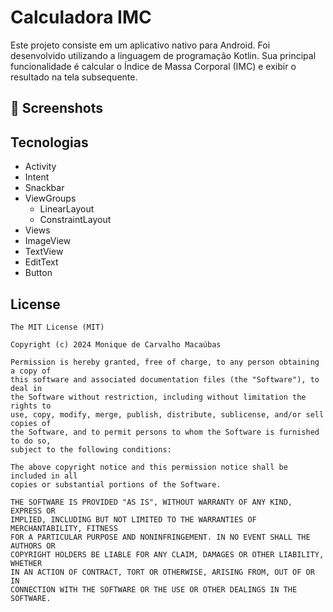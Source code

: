 # Calculadora IMC
Este projeto consiste em um aplicativo nativo para Android. Foi desenvolvido utilizando a linguagem de programação Kotlin. Sua principal funcionalidade é calcular o Índice de Massa Corporal (IMC) e exibir o resultado na tela subsequente.

## :camera_flash: Screenshots
<!-- You can add more screenshots here if you like -->
<imc src="https://github.com/MMacaubas/calcIMC/assets/164377867/edc60666-7386-483c-81c3-0ddeff37ad9a" width=260/> <imc src="https://github.com/MMacaubas/calcIMC/assets/164377867/ae9ae0d5-617d-41dc-b853-f12a5fe2c939" width=260/>


## Tecnologias
- Activity
- Intent
- Snackbar
- ViewGroups 
  - LinearLayout
  - ConstraintLayout
- Views
 - ImageView
 - TextView
 - EditText
 - Button

## License
```
The MIT License (MIT)

Copyright (c) 2024 Monique de Carvalho Macaúbas

Permission is hereby granted, free of charge, to any person obtaining a copy of
this software and associated documentation files (the "Software"), to deal in
the Software without restriction, including without limitation the rights to
use, copy, modify, merge, publish, distribute, sublicense, and/or sell copies of
the Software, and to permit persons to whom the Software is furnished to do so,
subject to the following conditions:

The above copyright notice and this permission notice shall be included in all
copies or substantial portions of the Software.

THE SOFTWARE IS PROVIDED "AS IS", WITHOUT WARRANTY OF ANY KIND, EXPRESS OR
IMPLIED, INCLUDING BUT NOT LIMITED TO THE WARRANTIES OF MERCHANTABILITY, FITNESS
FOR A PARTICULAR PURPOSE AND NONINFRINGEMENT. IN NO EVENT SHALL THE AUTHORS OR
COPYRIGHT HOLDERS BE LIABLE FOR ANY CLAIM, DAMAGES OR OTHER LIABILITY, WHETHER
IN AN ACTION OF CONTRACT, TORT OR OTHERWISE, ARISING FROM, OUT OF OR IN
CONNECTION WITH THE SOFTWARE OR THE USE OR OTHER DEALINGS IN THE SOFTWARE.
```
